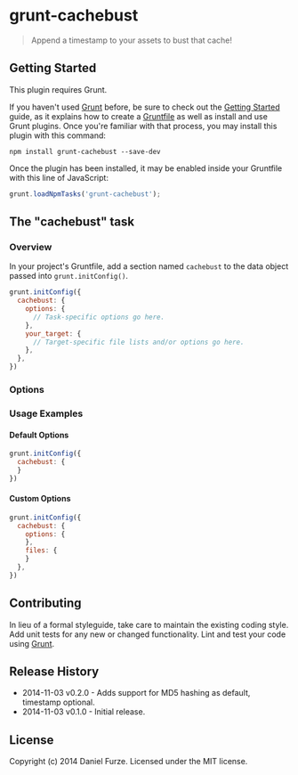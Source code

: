 # grunt-cachebust

> Append a timestamp to your assets to bust that cache!

## Getting Started
This plugin requires Grunt.

If you haven't used [Grunt](http://gruntjs.com/) before, be sure to check out the [Getting Started](http://gruntjs.com/getting-started) guide, as it explains how to create a [Gruntfile](http://gruntjs.com/sample-gruntfile) as well as install and use Grunt plugins. Once you're familiar with that process, you may install this plugin with this command:

```shell
npm install grunt-cachebust --save-dev
```

Once the plugin has been installed, it may be enabled inside your Gruntfile with this line of JavaScript:

```js
grunt.loadNpmTasks('grunt-cachebust');
```

## The "cachebust" task

### Overview
In your project's Gruntfile, add a section named `cachebust` to the data object passed into `grunt.initConfig()`.

```js
grunt.initConfig({
  cachebust: {
    options: {
      // Task-specific options go here.
    },
    your_target: {
      // Target-specific file lists and/or options go here.
    },
  },
})
```

### Options

### Usage Examples

#### Default Options

```js
grunt.initConfig({
  cachebust: {
  }
})
```

#### Custom Options

```js
grunt.initConfig({
  cachebust: {
    options: {
    },
    files: {
    }
  },
})
```

## Contributing
In lieu of a formal styleguide, take care to maintain the existing coding style. Add unit tests for any new or changed functionality. Lint and test your code using [Grunt](http://gruntjs.com/).

## Release History
- 2014-11-03 v0.2.0 - Adds support for MD5 hashing as default, timestamp optional.
- 2014-11-03 v0.1.0 - Initial release.

## License
Copyright (c) 2014 Daniel Furze. Licensed under the MIT license.
